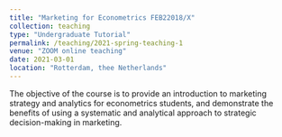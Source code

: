 ```yaml
---
title: "Marketing for Econometrics FEB22018/X"
collection: teaching
type: "Undergraduate Tutorial"
permalink: /teaching/2021-spring-teaching-1
venue: "ZOOM online teaching"
date: 2021-03-01
location: "Rotterdam, thee Netherlands"
---
```

The objective of the course is to provide an introduction to marketing strategy and analytics for econometrics students, and demonstrate the benefits of using a systematic and analytical approach to strategic decision-making in marketing.
